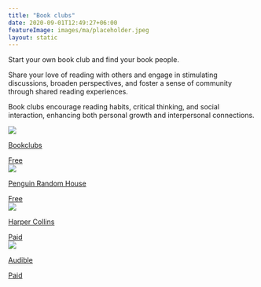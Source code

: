 ```yaml
---
title: "Book clubs"
date: 2020-09-01T12:49:27+06:00
featureImage: images/ma/placeholder.jpeg
layout: static
---
```


Start your own book club and find your book people.

Share your love of reading with others and engage in stimulating discussions, broaden perspectives, and foster a sense of community through shared reading experiences.

Book clubs encourage reading habits, critical thinking, and social interaction, enhancing both personal growth and interpersonal connections.

<a class="ma-link" href="https://bookclubs.com"><div class="ma-card ma-card-Community"><div class="ma-icon"><img src ="/images/icon-check.png"/></div><div class="ma-name"><p>Bookclubs</p></div><div class="ma-paid-text"><span>Free </span></div></div></a><a class="ma-link" href="https://www.penguinrandomhouse.com/book-clubs/getting-started/"><div class="ma-card ma-card-Community"><div class="ma-icon"><img src ="/images/icon-check.png"/></div><div class="ma-name"><p>Penguin Random House</p></div><div class="ma-paid-text"><span>Free </span></div></div></a><a class="ma-link" href="https://www.awin1.com/cread.php?awinmid=24652&awinaffid=1198638&ued=https%3A%2F%2Fharpercollins.co.uk%2F"><div class="ma-card ma-card-Community"><div class="ma-icon"><img src ="/images/icon-pound.png"/></div><div class="ma-name"><p>Harper Collins</p></div><div class="ma-paid-text"><span>Paid</span></div></div></a><a class="ma-link" href="https://www.awin1.com/cread.php?awinmid=8095&awinaffid=1198638&ued=https%3A%2F%2Fwww.audible.co.uk%2F"><div class="ma-card ma-card-Community"><div class="ma-icon"><img src ="/images/icon-pound.png"/></div><div class="ma-name"><p>Audible</p></div><div class="ma-paid-text"><span>Paid</span></div></div></a>  

<br/><br/>






